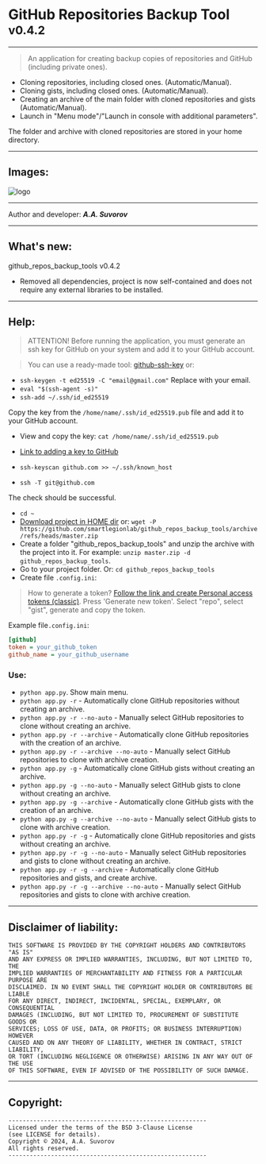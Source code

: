 # GitHub Repositories Backup Tool <sup>v0.4.2</sup>

---

> An application for creating backup copies of repositories and GitHub (including private ones).

- Cloning repositories, including closed ones. (Automatic/Manual).
- Cloning gists, including closed ones. (Automatic/Manual).
- Creating an archive of the main folder with cloned repositories and gists (Automatic/Manual).
- Launch in "Menu mode"/"Launch in console with additional parameters".

The folder and archive with cloned repositories are stored in your home directory.

***


## Images:

![logo](https://github.com/smartlegionlab/github_repos_backup_tools/raw/master/data/images/github_repos_backup_tools.png)

***

Author and developer: ___A.A. Suvorov___

***

## What's new:

github_repos_backup_tools v0.4.2

- Removed all dependencies, project is now self-contained and does not require any external libraries to be installed.

***

## Help:

> ATTENTION! Before running the application, you must generate an ssh key 
> for GitHub on your system and add it to your GitHub account.

> You can use a ready-made tool: [github-ssh-key](https://github.com/smartlegionlab/github-ssh-key/) or:

- `ssh-keygen -t ed25519 -C "email@gmail.com"` Replace with your email.
- `eval "$(ssh-agent -s)"`
- `ssh-add ~/.ssh/id_ed25519`

Copy the key from the `/home/name/.ssh/id_ed25519.pub` file and add it to your GitHub account.
- View and copy the key: `cat /home/name/.ssh/id_ed25519.pub`
- [Link to adding a key to GitHub](https://github.com/settings/keys)

- `ssh-keyscan github.com >> ~/.ssh/known_host`
- `ssh -T git@github.com`

The check should be successful.

- `cd ~`
- [Download project in HOME dir](https://github.com/smartlegionlab/github_repos_backup_tools/archive/refs/heads/master.zip) or: `wget -P https://github.com/smartlegionlab/github_repos_backup_tools/archive/refs/heads/master.zip` 
- Create a folder "github_repos_backup_tools" and unzip the archive with the project into it. For example: `unzip master.zip -d github_repos_backup_tools`.
- Go to your project folder. Or: `cd github_repos_backup_tools`
- Create file `.config.ini`:

> How to generate a token? [Follow the link and create Personal access tokens (classic)](https://github.com/settings/tokens/new). Press 'Generate new token'. Select "repo", select "gist", generate and copy the token.


Example file`.config.ini`:
```ini
[github]
token = your_github_token
github_name = your_github_username
```

### Use:

- `python app.py`. Show main menu.
- `python app.py -r` - Automatically clone GitHub repositories without creating an archive.
- `python app.py -r --no-auto` - Manually select GitHub repositories to clone without creating an archive.
- `python app.py -r --archive` - Automatically clone GitHub repositories with the creation of an archive.
- `python app.py -r --archive --no-auto` - Manually select GitHub repositories to clone with archive creation.
- `python app.py -g` - Automatically clone GitHub gists without creating an archive.
- `python app.py -g --no-auto` - Manually select GitHub gists to clone without creating an archive.
- `python app.py -g --archive` - Automatically clone GitHub gists with the creation of an archive.
- `python app.py -g --archive --no-auto` - Manually select GitHub gists to clone with archive creation.
- `python app.py -r -g` - Automatically clone GitHub repositories and gists without creating an archive.
- `python app.py -r -g --no-auto` - Manually select GitHub repositories and gists to clone without creating an archive.
- `python app.py -r -g --archive` - Automatically clone GitHub repositories and gists, and create archive.
- `python app.py -r -g --archive --no-auto` - Manually select GitHub repositories and gists to clone with archive creation.

***

## Disclaimer of liability:

    THIS SOFTWARE IS PROVIDED BY THE COPYRIGHT HOLDERS AND CONTRIBUTORS "AS IS"
    AND ANY EXPRESS OR IMPLIED WARRANTIES, INCLUDING, BUT NOT LIMITED TO, THE
    IMPLIED WARRANTIES OF MERCHANTABILITY AND FITNESS FOR A PARTICULAR PURPOSE ARE
    DISCLAIMED. IN NO EVENT SHALL THE COPYRIGHT HOLDER OR CONTRIBUTORS BE LIABLE
    FOR ANY DIRECT, INDIRECT, INCIDENTAL, SPECIAL, EXEMPLARY, OR CONSEQUENTIAL
    DAMAGES (INCLUDING, BUT NOT LIMITED TO, PROCUREMENT OF SUBSTITUTE GOODS OR
    SERVICES; LOSS OF USE, DATA, OR PROFITS; OR BUSINESS INTERRUPTION) HOWEVER
    CAUSED AND ON ANY THEORY OF LIABILITY, WHETHER IN CONTRACT, STRICT LIABILITY,
    OR TORT (INCLUDING NEGLIGENCE OR OTHERWISE) ARISING IN ANY WAY OUT OF THE USE
    OF THIS SOFTWARE, EVEN IF ADVISED OF THE POSSIBILITY OF SUCH DAMAGE.

***

## Copyright:
    --------------------------------------------------------
    Licensed under the terms of the BSD 3-Clause License
    (see LICENSE for details).
    Copyright © 2024, A.A. Suvorov
    All rights reserved.
    --------------------------------------------------------